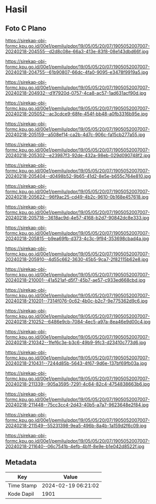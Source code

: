 # Hasil

## Foto C Plano

https://sirekap-obj-formc.kpu.go.id/00e1/pemilu/pdpr/19/05/05/20/07/1905052007007-20240218-204555--d2d8c08e-66a3-413e-83f8-08e143dbd66f.jpg

https://sirekap-obj-formc.kpu.go.id/00e1/pemilu/pdpr/19/05/05/20/07/1905052007007-20240218-204755--61b90807-66dc-4fa0-9095-e3478f9919a5.jpg

https://sirekap-obj-formc.kpu.go.id/00e1/pemilu/pdpr/19/05/05/20/07/1905052007007-20240218-204932--d1f7920d-0757-4ca8-ac57-1ad631acf90d.jpg

https://sirekap-obj-formc.kpu.go.id/00e1/pemilu/pdpr/19/05/05/20/07/1905052007007-20240218-205052--ac3cdce9-68fe-454f-bb48-a0fb3316b95e.jpg

https://sirekap-obj-formc.kpu.go.id/00e1/pemilu/pdpr/19/05/05/20/07/1905052007007-20240218-205159--a508ef14-ca2b-4d7c-906c-fa15cb277a55.jpg

https://sirekap-obj-formc.kpu.go.id/00e1/pemilu/pdpr/19/05/05/20/07/1905052007007-20240218-205302--e23987f3-92de-432a-98eb-029d090748f2.jpg

https://sirekap-obj-formc.kpu.go.id/00e1/pemilu/pdpr/19/05/05/20/07/1905052007007-20240218-205404--d0498b52-9b65-41d2-8e5e-b655c764e810.jpg

https://sirekap-obj-formc.kpu.go.id/00e1/pemilu/pdpr/19/05/05/20/07/1905052007007-20240218-205622--96f9ac25-cd49-4b2c-9610-0b168e457618.jpg

https://sirekap-obj-formc.kpu.go.id/00e1/pemilu/pdpr/19/05/05/20/07/1905052007007-20240218-205718--3618ac9d-4e57-4168-b2d7-90842dc8e333.jpg

https://sirekap-obj-formc.kpu.go.id/00e1/pemilu/pdpr/19/05/05/20/07/1905052007007-20240218-205815--b9ea69fb-d373-4c3c-9f94-353698cbad4a.jpg

https://sirekap-obj-formc.kpu.go.id/00e1/pemilu/pdpr/19/05/05/20/07/1905052007007-20240218-205910--4d55c662-3630-45b5-9ca7-2f82115b62e8.jpg

https://sirekap-obj-formc.kpu.go.id/00e1/pemilu/pdpr/19/05/05/20/07/1905052007007-20240218-210001--41a521af-d5f7-45b7-ae57-c933ed668cbd.jpg

https://sirekap-obj-formc.kpu.go.id/00e1/pemilu/pdpr/19/05/05/20/07/1905052007007-20240218-210201--7314f076-0c62-4b0c-b2c7-9e775362d9c6.jpg

https://sirekap-obj-formc.kpu.go.id/00e1/pemilu/pdpr/19/05/05/20/07/1905052007007-20240218-210252--6486e9cb-7084-4ec5-a97a-8ea46e9d00c4.jpg

https://sirekap-obj-formc.kpu.go.id/00e1/pemilu/pdpr/19/05/05/20/07/1905052007007-20240218-210342--1fef6c3e-b3c6-49b9-9fc3-d23410c773d6.jpg

https://sirekap-obj-formc.kpu.go.id/00e1/pemilu/pdpr/19/05/05/20/07/1905052007007-20240218-210431--7244d85b-5643-4f67-9d6e-137bf69fb03a.jpg

https://sirekap-obj-formc.kpu.go.id/00e1/pemilu/pdpr/19/05/05/20/07/1905052007007-20240218-211339--905a3595-7291-4c64-82c4-4754838663b6.jpg

https://sirekap-obj-formc.kpu.go.id/00e1/pemilu/pdpr/19/05/05/20/07/1905052007007-20240218-211448--75cc3cc4-2d43-40b5-a7a7-9623648e2f84.jpg

https://sirekap-obj-formc.kpu.go.id/00e1/pemilu/pdpr/19/05/05/20/07/1905052007007-20240218-211549--55231398-9ea5-496b-8a4b-1a159d2f6c09.jpg

https://sirekap-obj-formc.kpu.go.id/00e1/pemilu/pdpr/19/05/05/20/07/1905052007007-20240218-211640--06c7541b-4efb-4b1f-8e9e-b1e042d8522f.jpg


## Metadata

| Key        | Value               |
| ---------- | ------------------- |
| Time Stamp | 2024-02-19 06:21:02 |
| Kode Dapil | 1901                |



